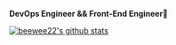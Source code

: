 **DevOps Engineer && Front-End Engineer🤪**

[![beewee22's github stats](https://github-readme-stats.vercel.app/api?username=beewee22)](https://github.com/anuraghazra/github-readme-stats)


<!--
**beewee22/beewee22** is a ✨ _special_ ✨ repository because its `README.md` (this file) appears on your GitHub profile.

Here are some ideas to get you started:

- 🔭 I’m currently working on ...
- 🌱 I’m currently learning ...
- 👯 I’m looking to collaborate on ...
- 🤔 I’m looking for help with ...
- 💬 Ask me about ...
- 📫 How to reach me: ...
- 😄 Pronouns: ...
- ⚡ Fun fact: ...
-->
